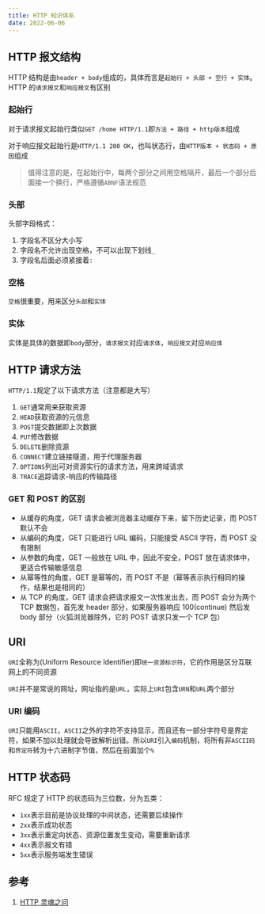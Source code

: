 ```yaml
---
title: HTTP 知识体系
date: 2022-06-06
---
```


## HTTP 报文结构

HTTP 结构是由`header + body`组成的，具体而言是`起始行 + 头部 + 空行 + 实体`。HTTP 的`请求报文`和`响应报文`有区别

### 起始行

对于请求报文起始行类似`GET /home HTTP/1.1`即`方法 + 路径 + http版本`组成

对于响应报文起始行是`HTTP/1.1 200 OK`，也叫状态行，由`HTTP版本 + 状态码 + 原因`组成

> 值得注意的是，在起始行中，每两个部分之间用空格隔开，最后一个部分后面接一个换行，严格遵循`ABNF`语法规范

### 头部

头部字段格式：

1. 字段名不区分大小写
2. 字段名不允许出现空格，不可以出现下划线`_`
3. 字段名后面必须紧接着`:`

### 空格

`空格`很重要，用来区分`头部`和`实体`

### 实体

实体是具体的数据即`body`部分，`请求报文`对应`请求体`，`响应报文`对应`响应体`

## HTTP 请求方法

`HTTP/1.1`规定了以下请求方法（注意都是大写）

1. `GET`通常用来获取资源
2. `HEAD`获取资源的元信息
3. `POST`提交数据即上次数据
4. `PUT`修改数据
5. `DELETE`删除资源
6. `CONNECT`建立链接隧道，用于代理服务器
7. `OPTIONS`列出可对资源实行的请求方法，用来跨域请求
8. `TRACE`追踪请求-响应的传输路径

### GET 和 POST 的区别

- 从缓存的角度，GET 请求会被浏览器主动缓存下来，留下历史记录，而 POST 默认不会
- 从编码的角度，GET 只能进行 URL 编码，只能接受 ASCII 字符，而 POST 没有限制
- 从参数的角度，GET 一般放在 URL 中，因此不安全，POST 放在请求体中，更适合传输敏感信息
- 从幂等性的角度，GET 是幂等的，而 POST 不是（幂等表示执行相同的操作，结果也是相同的）
- 从 TCP 的角度，GET 请求会把请求报文一次性发出去，而 POST 会分为两个 TCP 数据包，首先发 header 部分，如果服务器响应 100(continue) 然后发 body 部分（火狐浏览器除外，它的 POST 请求只发一个 TCP 包）

## URI

`URI`全称为(Uniform Resource Identifier)即`统一资源标识符`，它的作用是区分互联网上的不同资源

`URI`并不是常说的网址，网址指的是`URL`，实际上`URI`包含`URN`和`URL`两个部分

### URI 编码

`URI`只能用`ASCII`，`ASCII`之外的字符不支持显示，而且还有一部分字符号是界定符，如果不加以处理就会导致解析出错。所以`URI`引入`编码`机制，将所有非`ASCII码`和`界定符`转为十六进制字节值，然后在前面加个`%`

## HTTP 状态码

RFC 规定了 HTTP 的状态码为三位数，分为五类：

- `1xx`表示目前是协议处理的中间状态，还需要后续操作
- `2xx`表示成功状态
- `3xx`表示重定向状态、资源位置发生变动，需要重新请求
- `4xx`表示报文有错
- `5xx`表示服务端发生错误

## 参考

1. [HTTP 灵魂之问](https://juejin.cn/post/6844904100035821575)
